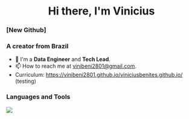 <h1 align="center">Hi there, I'm Vinicius</h1>

### [New Github]
### A creator from Brazil
- 🔭 I'm a **Data Engineer** and **Tech Lead**.
- 📫 How to reach me at [vinibeni2801@gmail.com](mailto:vinibeni2801@gmail.com).
- Curriculum: https://vinibeni2801.github.io/viniciusbenites.github.io/ (testing)

### Languages and Tools

![](https://skillicons.dev/icons?i=aws,gcp,azure,py,go,docker,kubernetes,terraform,ansible,git,github,gitlab,bitbucket,jenkins,kafka,mysql,postgres,mongodb,redis&theme=light)



